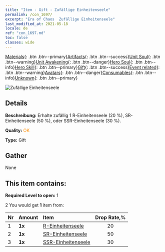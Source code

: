 ```yaml
---
title: "Item - Gift - Zufällige Einheitenseele"
permalink: /con_1697/
excerpt: "Era of Chaos  Zufällige Einheitenseele"
last_modified_at: 2021-05-18
locale: de
ref: "con_1697.md"
toc: false
classes: wide
---
```

 [Materials](/ItemsDE/){: .btn .btn--primary}[Artifacts](/ItemsDE/Artifacts/){: .btn .btn--success}[Unit Soul](/ItemsDE/UnitSoul/){: .btn .btn--warning}[Unit Awakening](/ItemsDE/UnitAwakening/){: .btn .btn--danger}[Hero Soul](/ItemsDE/HeroSoul/){: .btn .btn--info}[Hero Skill](/ItemsDE/HeroSkill/){: .btn .btn--primary}[Gift](/ItemsDE/Gift/){: .btn .btn--success}[Event related](/ItemsDE/Events/){: .btn .btn--warning}[Avatars](/ItemsDE/Avatars/){: .btn .btn--danger}[Consumables](/ItemsDE/Consumables/){: .btn .btn--info}[Unknown](/ItemsDE/Unknown/){: .btn .btn--primary}

 ![Zufällige Einheitenseele](/images/t/i_10019.png)

## Details
 **Beschreibung:** Erhalte zufällig 1 R-Einheitenseele (20 %), SR-Einheitenseele (50 %), oder SSR-Einheitenseele (30 %).

 **Quality:** <span style="color: #FF8C00">OK</span>

 **Type:** Gift

## Gather

  None

## This item contains:

 **Required Level to open:** 1

 2 You would get **1** item  from:

  | Nr | Amount |     Item    | Drop Rate,% |
  |:---|:-------|:------------|:---------:|
  | 1 |  **1x** | [R-Einheitenseele](/ItemsDE/con_533/) | 20 | 
  | 2 |  **1x** | [SR-Einheitenseele](/ItemsDE/con_534/) | 50 | 
  | 3 |  **1x** | [SSR-Einheitenseele](/ItemsDE/con_535/) | 30 | 
